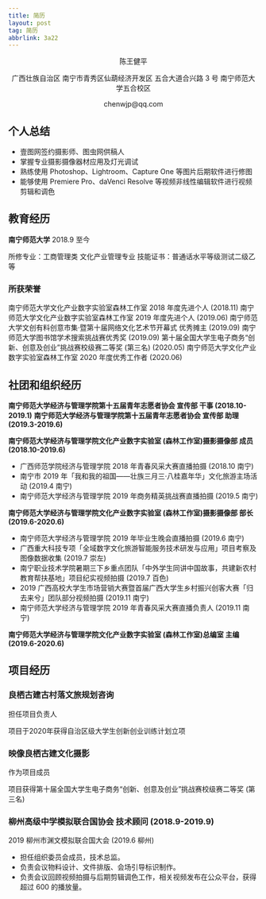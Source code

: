 ```yaml
---
title: 简历
layout: post
tag: 简历
abbrlink: 3a22
---
```

<p style="text-align: center"> 陈王健平 </p>

<p style="text-align: center"> 广西壮族自治区 南宁市青秀区仙葫经济开发区 五合大道合兴路 3 号 南宁师范大学五合校区 </p>

<p style="text-align: center"> chenwjp@qq.com </p>

## 个人总结

- 壹图网签约摄影师、图虫网供稿人
-	掌握专业摄影摄像器材应用及灯光调试
-	熟练使⽤ Photoshop、Lightroom、Capture One 等图片后期软件进行修图
-	能够使⽤ Premiere Pro、daVenci Resolve 等视频⾮线性编辑软件进行视频剪辑和调色

## 教育经历

**南宁师范大学** 2018.9 至今

所修专业：工商管理类 文化产业管理专业
技能证书：普通话水平等级测试二级乙等

### 所获荣誉

南宁师范⼤学⽂化产业数字实验室森林⼯作室 2018 年度先进个⼈ (2018.11)
南宁师范⼤学⽂化产业数字实验室森林⼯作室 2019 年度先进个⼈ (2019.06)
南宁师范⼤学⽂创有料创意市集·暨第⼗届⽹络⽂化艺术节开幕式 优秀摊主 (2019.09)
南宁师范大学图书馆学术搜索挑战赛优秀奖 (2019.09)
第十届全国大学生电子商务“创新、创意及创业”挑战赛校级赛二等奖 (第三名) (2020.05)
南宁师范大学文化产业数字实验室森林工作室 2020 年度优秀工作者 (2020.06)

## 社团和组织经历

**南宁师范大学经济与管理学院第十五届青年志愿者协会 宣传部 干事 (2018.10-2019.1)**
**南宁师范大学经济与管理学院第十五届青年志愿者协会 宣传部 助理 (2019.3-2019.6)**

**南宁师范大学经济与管理学院文化产业数字实验室 (森林工作室)摄影摄像部 成员 (2018.10-2019.6)**

- 广西师范学院经济与管理学院 2018 年青春风采大赛直播拍摄 (2018.10 南宁)
- 南宁市 2019 年「我和我的祖国——壮族三月三·八桂嘉年华」文化旅游主场活动 (2019.4 南宁)
- 南宁师范大学经济与管理学院 2019 年商务精英挑战赛直播拍摄 (2019.5 南宁)

**南宁师范大学经济与管理学院文化产业数字实验室 (森林工作室)摄影摄像部 部长 (2019.6-2020.6)**

- 南宁师范大学经济与管理学院 2019 年毕业生晚会直播拍摄 (2019.6 南宁)
- 广西重大科技专项「全域数字文化旅游智能服务技术研发与应用」项目考察及图像数据收集 (2019.7 崇左)
- 南宁职业技术学院暑期三下乡重点团队「中外学生同讲中国故事，共建新农村教育帮扶基地」项目纪实视频拍摄 (2019.7 百色)
- 2019 广西高校大学生市场营销大赛暨首届广西大学生乡村振兴创客大赛「归去来兮」团队部分视频拍摄 (2019.11 南宁)
- 南宁师范大学经济与管理学院 2019 年青春风采大赛直播负责人 (2019.11 南宁)

**南宁师范大学经济与管理学院文化产业数字实验室 (森林工作室)总编室 主编 (2019.6-2020.6)**

## 项目经历

### 良栖古建古村落⽂旅规划咨询

担任项目负责人

项目于2020年获得自治区级大学生创新创业训练计划立项

### 映像良栖古建文化摄影

作为项目成员

项目获得第十届全国大学生电子商务“创新、创意及创业”挑战赛校级赛二等奖 (第三名)

### 柳州高级中学模拟联合国协会 技术顾问 (2018.9-2019.9)

2019 柳州市渊文模拟联合国大会 (2019.6 柳州)

- 担任组织委员会成员，技术总监。
- 负责会议物料设计、文件排版、会场引导标识制作。
- 负责会议回顾视频拍摄与后期剪辑调色工作，相关视频发布在公众平台，获得超过 600 的播放量。